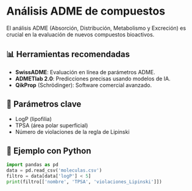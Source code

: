 # Análisis ADME de compuestos

El análisis ADME (Absorción, Distribución, Metabolismo y Excreción) es crucial en la evaluación de nuevos compuestos bioactivos.

## 📊 Herramientas recomendadas

- **SwissADME**: Evaluación en línea de parámetros ADME.
- **ADMETlab 2.0**: Predicciones precisas usando modelos de IA.
- **QikProp** (Schrödinger): Software comercial avanzado.

## 📌 Parámetros clave

- LogP (lipofilia)
- TPSA (área polar superficial)
- Número de violaciones de la regla de Lipinski

## 🧬 Ejemplo con Python

```python
import pandas as pd
data = pd.read_csv('moleculas.csv')
filtro = data[data['logP'] < 5]
print(filtro[['nombre', 'TPSA', 'violaciones_Lipinski']])
```
